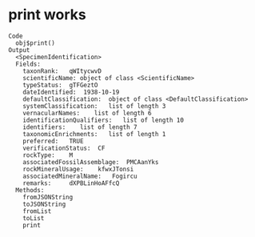 # print works

    Code
      obj$print()
    Output
      <SpecimenIdentification>
      Fields:
      	taxonRank:	 qWItycwvD 
      	scientificName:	object of class <ScientificName> 
      	typeStatus:	 gTFGeztO 
      	dateIdentified:	 1938-10-19 
      	defaultClassification:	object of class <DefaultClassification> 
      	systemClassification:	list of length 3 
      	vernacularNames:	list of length 6 
      	identificationQualifiers:	list of length 10 
      	identifiers:	list of length 7 
      	taxonomicEnrichments:	list of length 1 
      	preferred:	 TRUE 
      	verificationStatus:	 CF 
      	rockType:	 M 
      	associatedFossilAssemblage:	 PMCAanYks 
      	rockMineralUsage:	 kfwxJTonsi 
      	associatedMineralName:	 Fogircu 
      	remarks:	 dXPBLinHoAFfcQ 
      Methods:
      	fromJSONString
      	toJSONString
      	fromList
      	toList
      	print

